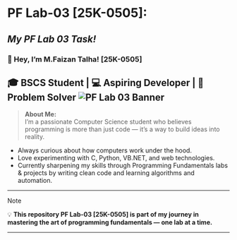 # **PF Lab-03 [25K-0505]**:
## ***My PF Lab 03 Task!***
### 👋 Hey, I’m M.Faizan Talha! [25K-0505]
 **🎓 BSCS Student | 💻 Aspiring Developer | 🚀 Problem Solver**
![PF Lab 03 Banner](https://img.shields.io/badge/PF%20Lab--03-Programming%20Fundamentals-blue?style=for-the-badge&logo=c)
---

> **About Me:**  
I’m a passionate Computer Science student who believes programming is more than just code — it’s a way to build ideas into reality.

+ Always curious about how computers work under the hood.  
+ Love experimenting with C, Python, VB.NET, and web technologies.  
+ Currently sharpening my skills through Programming Fundamentals labs & projects by writing clean code and learning algorithms and automation.  

---
> [!NOTE]  
> 💡 **This repository PF Lab-03 [25K-0505] is part of my journey in mastering the art of programming fundamentals — one lab at a time.**

---
